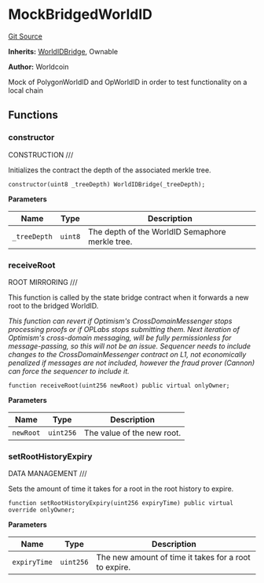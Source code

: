 # MockBridgedWorldID
[Git Source](https://github.com/SwineCoder101/world-id-state-bridge/blob/da63ea15118c125576858d5f20d9bfdd91cb337f/src/mock/MockBridgedWorldID.sol)

**Inherits:**
[WorldIDBridge](/src/abstract/WorldIDBridge.sol/abstract.WorldIDBridge.md), Ownable

**Author:**
Worldcoin

Mock of PolygonWorldID and OpWorldID in order to test functionality on a local chain


## Functions
### constructor

CONSTRUCTION                             ///

Initializes the contract the depth of the associated merkle tree.


```solidity
constructor(uint8 _treeDepth) WorldIDBridge(_treeDepth);
```
**Parameters**

|Name|Type|Description|
|----|----|-----------|
|`_treeDepth`|`uint8`|The depth of the WorldID Semaphore merkle tree.|


### receiveRoot

ROOT MIRRORING                            ///

This function is called by the state bridge contract when it forwards a new root to
the bridged WorldID.

*This function can revert if Optimism's CrossDomainMessenger stops processing proofs
or if OPLabs stops submitting them. Next iteration of Optimism's cross-domain messaging, will be
fully permissionless for message-passing, so this will not be an issue.
Sequencer needs to include changes to the CrossDomainMessenger contract on L1,
not economically penalized if messages are not included, however the fraud prover (Cannon)
can force the sequencer to include it.*


```solidity
function receiveRoot(uint256 newRoot) public virtual onlyOwner;
```
**Parameters**

|Name|Type|Description|
|----|----|-----------|
|`newRoot`|`uint256`|The value of the new root.|


### setRootHistoryExpiry

DATA MANAGEMENT                            ///

Sets the amount of time it takes for a root in the root history to expire.


```solidity
function setRootHistoryExpiry(uint256 expiryTime) public virtual override onlyOwner;
```
**Parameters**

|Name|Type|Description|
|----|----|-----------|
|`expiryTime`|`uint256`|The new amount of time it takes for a root to expire.|


